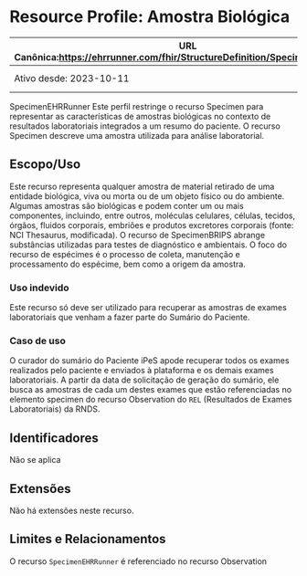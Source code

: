 # Resource Profile: Amostra Biológica
| URL Canônica:https://ehrrunner.com/fhir/StructureDefinition/SpecimenEhrRunner | Versão: 0.0.1 |
|------------------------------------------------------------------------------------------------|-------------|
| Ativo desde: 2023-10-11                                                                        | Nome computável: SpecimenEhrRunner |

SpecimenEHRRunner
Este perfil restringe o recurso Specimen para representar as características de amostras biológicas no contexto de resultados laboratoriais integrados a um resumo do paciente. O recurso Specimen descreve uma amostra utilizada para análise laboratorial.
## Escopo/Uso
Este recurso representa qualquer amostra de material retirado de uma entidade biológica, viva ou morta ou de um objeto físico ou do ambiente. Algumas amostras são biológicas e podem conter um ou mais componentes, incluindo, entre outros, moléculas celulares, células, tecidos, órgãos, fluidos corporais, embriões e produtos excretores corporais (fonte: NCI Thesaurus, modificada). O recurso de SpecimenBRIPS abrange substâncias utilizadas para testes de diagnóstico e ambientais. O foco do recurso de espécimes é o processo de coleta, manutenção e processamento do espécime, bem como a origem da amostra.
### Uso indevido
Este recurso só deve ser utilizado para recuperar as amostras de exames laboratoriais que venham a fazer parte do Sumário do Paciente.
### Caso de uso
O curador do sumário do Paciente iPeS apode recuperar todos os exames realizados pelo paciente e enviados à plataforma e os demais exames laboratoriais.  A partir da data de solicitação de geração do sumário, ele busca as amostras de cada um destes exames que estão referenciadas no elemento specimen do recurso Observation do  `REL` (Resultados de Exames Laboratoriais) da RNDS.
## Identificadores
Não se aplica
## Extensões
Não há extensões neste recurso.
## Limites e Relacionamentos
O recurso `SpecimenEHRRunner` é referenciado no recurso Observation
